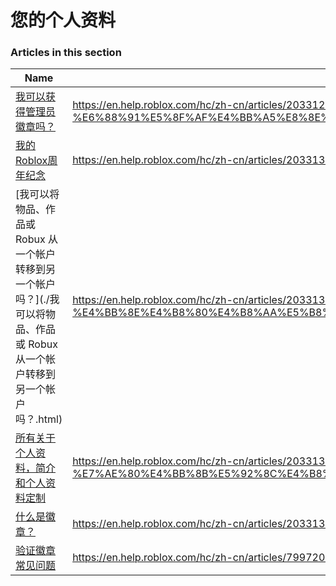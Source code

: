# 您的个人资料  
### Articles in this section
Name|URL
-|-
[我可以获得管理员徽章吗？](./我可以获得管理员徽章吗？.html) |https://en.help.roblox.com/hc/zh-cn/articles/203312360-%E6%88%91%E5%8F%AF%E4%BB%A5%E8%8E%B7%E5%BE%97%E7%AE%A1%E7%90%86%E5%91%98%E5%BE%BD%E7%AB%A0%E5%90%97-
[我的Roblox周年纪念](./我的Roblox周年纪念.html) |https://en.help.roblox.com/hc/zh-cn/articles/203313060-%E6%88%91%E7%9A%84Roblox%E5%91%A8%E5%B9%B4%E7%BA%AA%E5%BF%B5
[我可以将物品、作品或 Robux 从一个帐户转移到另一个帐户吗？](./我可以将物品、作品或 Robux 从一个帐户转移到另一个帐户吗？.html) |https://en.help.roblox.com/hc/zh-cn/articles/203313090-%E6%88%91%E5%8F%AF%E4%BB%A5%E5%B0%86%E7%89%A9%E5%93%81-%E4%BD%9C%E5%93%81%E6%88%96-Robux-%E4%BB%8E%E4%B8%80%E4%B8%AA%E5%B8%90%E6%88%B7%E8%BD%AC%E7%A7%BB%E5%88%B0%E5%8F%A6%E4%B8%80%E4%B8%AA%E5%B8%90%E6%88%B7%E5%90%97-
[所有关于个人资料，简介和个人资料定制](./所有关于个人资料，简介和个人资料定制.html) |https://en.help.roblox.com/hc/zh-cn/articles/203313660-%E6%89%80%E6%9C%89%E5%85%B3%E4%BA%8E%E4%B8%AA%E4%BA%BA%E8%B5%84%E6%96%99-%E7%AE%80%E4%BB%8B%E5%92%8C%E4%B8%AA%E4%BA%BA%E8%B5%84%E6%96%99%E5%AE%9A%E5%88%B6
[什么是徽章？](./什么是徽章？.html) |https://en.help.roblox.com/hc/zh-cn/articles/203313620-%E4%BB%80%E4%B9%88%E6%98%AF%E5%BE%BD%E7%AB%A0-
[验证徽章常见问题](./验证徽章常见问题.html) |https://en.help.roblox.com/hc/zh-cn/articles/7997207259156-%E9%AA%8C%E8%AF%81%E5%BE%BD%E7%AB%A0%E5%B8%B8%E8%A7%81%E9%97%AE%E9%A2%98
